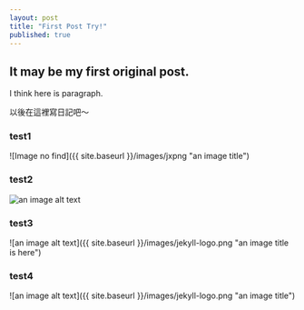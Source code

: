 ```yaml
---
layout: post
title: "First Post Try!"
published: true
---
```


## It may be my first original post.

I think here is paragraph.

以後在這裡寫日記吧～
### test1
![Image no find]({{ site.baseurl }}/images/jxpng "an image title")
### test2
![an image alt text](/images/jekyll-logo.png "an image title")
### test3
![an image alt text]({{ site.baseurl }}/images/jekyll-logo.png "an image title is here")
### test4
![an image alt text]({{ site.baseurl }}/images/jekyll-logo.png "an image title")